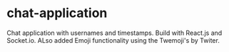 # chat-application
Chat application with usernames and timestamps. Build with React.js and Socket.io. ALso added Emoji functionality using the Twemoji's by Twiter.
